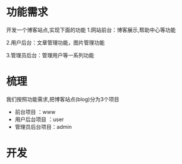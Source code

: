 # 功能需求
开发一个博客站点,实现下面的功能
1.网站前台：博客展示,帮助中心等功能

2.用户后台：文章管理功能，图片管理功能

3.管理员后台：管理用户等一系列功能


# 梳理
我们按照功能需求,把博客站点(blog)分为3个项目

* 前台项目     ：www
* 用户后台项目  ：user
* 管理员后台项目：admin

# 开发
